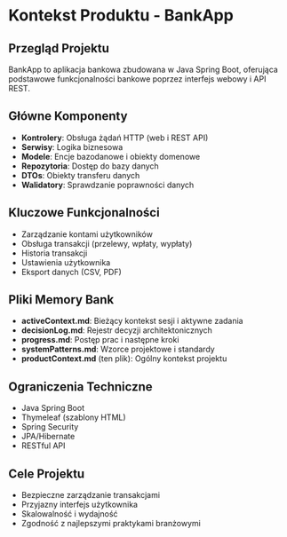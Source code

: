 # Kontekst Produktu - BankApp

## Przegląd Projektu
BankApp to aplikacja bankowa zbudowana w Java Spring Boot, oferująca podstawowe funkcjonalności bankowe poprzez interfejs webowy i API REST.

## Główne Komponenty
- **Kontrolery**: Obsługa żądań HTTP (web i REST API)
- **Serwisy**: Logika biznesowa
- **Modele**: Encje bazodanowe i obiekty domenowe
- **Repozytoria**: Dostęp do bazy danych
- **DTOs**: Obiekty transferu danych
- **Walidatory**: Sprawdzanie poprawności danych

## Kluczowe Funkcjonalności
- Zarządzanie kontami użytkowników
- Obsługa transakcji (przelewy, wpłaty, wypłaty)
- Historia transakcji
- Ustawienia użytkownika
- Eksport danych (CSV, PDF)

## Pliki Memory Bank
- **activeContext.md**: Bieżący kontekst sesji i aktywne zadania
- **decisionLog.md**: Rejestr decyzji architektonicznych
- **progress.md**: Postęp prac i następne kroki
- **systemPatterns.md**: Wzorce projektowe i standardy
- **productContext.md** (ten plik): Ogólny kontekst projektu

## Ograniczenia Techniczne
- Java Spring Boot
- Thymeleaf (szablony HTML)
- Spring Security
- JPA/Hibernate
- RESTful API

## Cele Projektu
- Bezpieczne zarządzanie transakcjami
- Przyjazny interfejs użytkownika
- Skalowalność i wydajność
- Zgodność z najlepszymi praktykami branżowymi